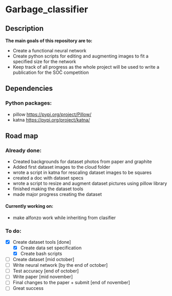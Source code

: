 # Garbage_classifier


## Description
**The main goals of this repository are to:**
- Create a functional neural network
- Create python scripts for editing and augmenting images to fit a specified size for the network
- Keep track of all progress as the whole project will be used to write a publication for the SOČ competition


## Dependencies
### Python packages:
- pillow <https://pypi.org/project/Pillow/>
- katna <https://pypi.org/project/katna/>


## Road map
### Already done:
- Created backgrounds for dataset photos from paper and graphite
- Added first dataset images to the cloud folder
- wrote a script in katna for rescaling dataset images to be squares
- created a doc with dataset specs
- wrote a script to resize and augment dataset pictures using pillow library
- finished making the dataset tools
- made major progress creating the dataset

#### Currently working on:
- make alfonzo work while inheriting from clasifier 


### To do:
- [x] Create dataset tools [done]
    - [x] Create data set specification
    - [x] Create bash scripts
- [ ] Create dataset [mid october]
- [ ] Write neural network [by the end of october]
- [ ] Test accuracy [end of october]
- [ ] Write paper [mid november]
- [ ] Final changes to the paper + submit [end of november]
- [ ] Great success
